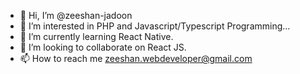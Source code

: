 - 👋 Hi, I’m @zeeshan-jadoon
- 👀 I’m interested in PHP and Javascript/Typescript Programming...
- 🌱 I’m currently learning React Native.
- 💞️ I’m looking to collaborate on React JS.
- 📫 How to reach me zeeshan.webdeveloper@gmail.com

<!---
zeeshan-jadoon/zeeshan-jadoon is a ✨ special ✨ repository because its `README.md` (this file) appears on your GitHub profile.
You can click the Preview link to take a look at your changes.
--->
